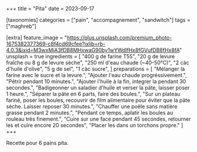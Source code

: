 +++
title = "Pita"
date = 2023-09-17

[taxonomies]
categories = ["pain", "accompagnement", "sandwitch"]
tags = ["maghreb"]

[extra]
feature_image = "https://plus.unsplash.com/premium_photo-1675382377369-c8f4cd69cfee?ixlib=rb-4.0.3&ixid=M3wxMjA3fDB8MHxwaG90by1wYWdlfHx8fGVufDB8fHx8fA"
unsplash = true
ingredients = [
  "400 g de farine T55",
  "20 g de levure fraîche ou 8 g de levure sèche",
  "250 ml d'eau chaude (~40-50°C)",
  "2 càc d'huile d'olive",
  "5 g de sel",
  "1 càc sucre",
]
preparations = [
  "Mélanger la farine avec le sucre et la levure.",
  "Ajouter l'eau chaude progréssivement.",
  "Pétrir pendant 10 minutes.",
  "Ajouter l'huile à la fin, integrer la pendant 30 secondes.",
  "Badigeonner un saladier d'huile et verser la pâte, laisser poser 1 heure.",
  "Séparer la pâte en 6 parts, faire des boules.",
  "Sur un plateau fariné, poser les boules, recouvrir de film alimentaire pour éviter que la pâte sèche. Laisser reposer 30 minutes.",
  "Chauffer une poële sans matière grasse pendant 2 minutes.",
  "Pendant ce temps, aplatir les boules au rouleau très finement.",
  "Cuire sur une face pendant 45 secondes, retourner les et cuire encore 20 secondes",
  "Placer les dans un torchons propre."
]
+++

Recette pour 6 pains pita.
